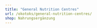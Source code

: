 ```yaml
---
title: "General Nutrition Centres"
url: /okotoks/general-nutrition-centres/
shop: Nahrungsergänzung
---
```


